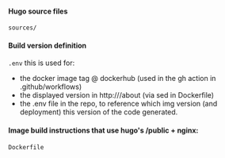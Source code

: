 #### Hugo source files
```sources/```

#### Build version definition
```.env```
this is used for:
- the docker image tag @ dockerhub (used in the gh action in .github/workflows)
- the displayed version in http://<host>/about (via sed in Dockerfile)
- the .env file in the repo, to reference which img version (and deployment) this version of the code generated.


#### Image build instructions that use hugo's /public + nginx:
```Dockerfile```
